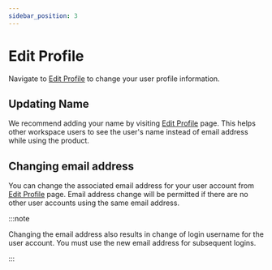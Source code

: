 ```yaml
---
sidebar_position: 3
---
```


# Edit Profile

Navigate to [Edit Profile](https://app.devraven.io/app/profile) to change your user profile information. 

## Updating Name

We recommend adding your name by visiting [Edit Profile](https://app.devraven.io/app/profile) page. This helps other workspace users to see the user's name instead of email address while using the product.

## Changing email address

You can change the associated email address for your user account from [Edit Profile](https://app.devraven.io/app/profile) page. Email address change will be permitted if there are no other user accounts using the same email address.

:::note

Changing the email address also results in change of login username for the user account. You must use the new email address for subsequent logins.

:::